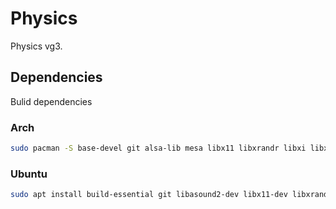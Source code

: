 # Physics
Physics vg3.

## Dependencies
Bulid dependencies
### Arch
```sh
sudo pacman -S base-devel git alsa-lib mesa libx11 libxrandr libxi libxcursor libxinerama
```

### Ubuntu
```sh
sudo apt install build-essential git libasound2-dev libx11-dev libxrandr-dev libxi-dev libgl1-mesa-dev libglu1-mesa-dev libxcursor-dev libxinerama-dev libglfw3-dev
```

